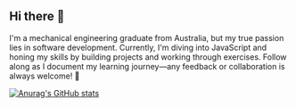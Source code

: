 ## Hi there 👋

I'm a mechanical engineering graduate from Australia, but my true passion lies in software development. Currently, I'm diving into JavaScript and honing my skills by building projects and working through exercises. Follow along as I document my learning journey—any feedback or collaboration is always welcome! 🚀

[![Anurag's GitHub stats](https://github-readme-stats.vercel.app/api?username=mkaribi17)](https://github.com/anuraghazra/github-readme-stats)
